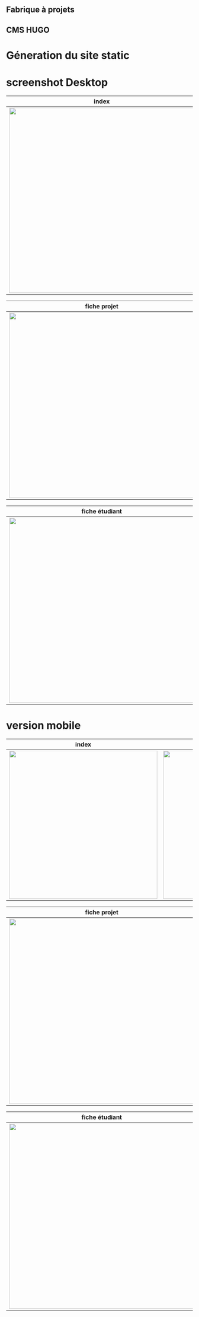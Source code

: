 ## Fabrique à projets 
## CMS HUGO

# Géneration du site static 

# screenshot Desktop

index          |  projets
:-------------------------:|:-------------------------:
<img src="https://github.com/frabriqueAprojet/FAP-HUGO-FORESTRY/blob/master/FAP-screenshot/index-screenshot/index-screenshot.png" width="500" height="auto"> |  <img src="https://github.com/frabriqueAprojet/FAP-HUGO-FORESTRY/blob/master/FAP-screenshot/projets-screenshot/projets-screenshot.png" width="500" height="auto">

fiche projet          |  page étudiants
:-------------------------:|:-------------------------:
<img src="https://github.com/frabriqueAprojet/FAP-HUGO-FORESTRY/blob/master/FAP-screenshot/ficheprojet-screenshot/ficheprojet-screenshot.png" width="500" height="auto"> |  <img src="https://github.com/frabriqueAprojet/FAP-HUGO-FORESTRY/blob/master/FAP-screenshot/etudiants-screenshot/etudiants-screenshot.png" width="500" height="auto">

fiche étudiant          |  page contact
:-------------------------:|:-------------------------:
<img src="https://github.com/frabriqueAprojet/FAP-HUGO-FORESTRY/blob/master/FAP-screenshot/ficheetudiant-screenshot/ficheetudiant-screenshot.png" width="500" height="auto"> |  <img src="https://github.com/frabriqueAprojet/FAP-HUGO-FORESTRY/blob/master/FAP-screenshot/contact-screenshot/contact-screenshot.png" width="500" height="auto">



# version mobile

index          |  projets
:-------------------------:|:-------------------------:
<img src="https://github.com/frabriqueAprojet/FAP-HUGO-FORESTRY/blob/master/FAP-screenshot/index-screenshot/index-mobile-screenshot.png" width="400" height="auto"> |  <img src="https://github.com/frabriqueAprojet/FAP-HUGO-FORESTRY/blob/master/FAP-screenshot/projets-screenshot/projets-mobile-screenshot.png" width="400" height="auto">

fiche projet          |  page étudiants
:-------------------------:|:-------------------------:
<img src="https://github.com/frabriqueAprojet/FAP-HUGO-FORESTRY/blob/master/FAP-screenshot/ficheprojet-screenshot/ficheprojet-screenshot.png" width="500" height="auto"> |  <img src="https://github.com/frabriqueAprojet/FAP-HUGO-FORESTRY/blob/master/FAP-screenshot/etudiants-screenshot/etudiants-screenshot.png" width="500" height="auto">

fiche étudiant          |  page contact
:-------------------------:|:-------------------------:
<img src="https://github.com/frabriqueAprojet/FAP-HUGO-FORESTRY/blob/master/FAP-screenshot/ficheetudiant-screenshot/ficheetudiant-screenshot.png" width="500" height="auto"> |  <img src="https://github.com/frabriqueAprojet/FAP-HUGO-FORESTRY/blob/master/FAP-screenshot/contact-screenshot/contact-screenshot.png" width="500" height="auto">

